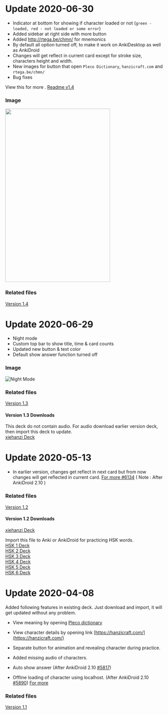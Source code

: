 # Update 2020-06-30
- Indicator at bottom for showing if character loaded or not (```green - loaded, red - not loaded or some error```)
- Added sidebar at right side with more button
- Added http://rtega.be/chmn/ for mnemonics
- By default all option turned off, to make it work on AnkiDesktop as well as AnkiDroid
- Changes will get reflect in current card except for stroke size, characters height and width.
- New images for button that open ```Pleco Dictionary```, ```hanzicraft.com``` and ```rtega.be/chmn/``` 
- Bug fixes

View this for more . [Readme v1.4](https://github.com/infinyte7/Anki-xiehanzi/blob/master/Versions/Version%201.4/README.md)

### Image 
<img src="https://raw.githubusercontent.com/infinyte7/Anki-xiehanzi/master/image/xiehanzi_v1.4.PNG" height="544" width="330"></img>

### Related files

[Version 1.4](https://github.com/infinyte7/Anki-xiehanzi/tree/master/Versions/Version%201.4)

# Update 2020-06-29
- Night mode 
- Custom top bar to show title, time & card counts
- Updated new button & text color
- Default show answer function turned off

### Image

![Night Mode](https://raw.githubusercontent.com/infinyte7/Anki-xiehanzi/master/image/night_mode.PNG)

### Related files

[Version 1.3](https://github.com/infinyte7/Anki-xiehanzi/tree/master/Versions/Version%201.3)

#### Version 1.3 Downloads
This deck do not contain audio. For audio download earlier version deck, then import this deck to update.
<br>[xiehanzi Deck](https://github.com/infinyte7/Anki-xiehanzi/blob/master/Versions/Version%201.3/xiehanzi_v1.3.apkg?raw=true)


# Update 2020-05-13
- In earlier version, changes get reflect in next card but from now changes will get reflected in current card. [For more #6134](https://github.com/ankidroid/Anki-Android/pull/6134)
( Note : After AnkiDroid 2.10 )

### Related files
[Version 1.2](https://github.com/infinyte7/Anki-xiehanzi/tree/master/Versions/version%201.2)

#### Version 1.2 Downloads
[xiehanzi Deck](https://github.com/infinyte7/Anki-xiehanzi/blob/master/Versions/version%201.2/xiehanzi.apkg?raw=true)

Import this file to Anki or AnkiDroid for practicing HSK words.
<br>[HSK 1 Deck](https://github.com/infinyte7/Anki-xiehanzi/blob/master/xiehanzi%20Anki%20Deck/xiehanzi__HSK1.apkg?raw=true)
<br>[HSK 2 Deck](https://github.com/infinyte7/Anki-xiehanzi/blob/master/xiehanzi%20Anki%20Deck/xiehanzi__HSK2.apkg?raw=true)
<br>[HSK 3 Deck](https://github.com/infinyte7/Anki-xiehanzi/blob/master/xiehanzi%20Anki%20Deck/xiehanzi__HSK3.apkg?raw=true)
<br>[HSK 4 Deck](https://github.com/infinyte7/Anki-xiehanzi/blob/master/xiehanzi%20Anki%20Deck/xiehanzi__HSK4.apkg?raw=true)
<br>[HSK 5 Deck](https://github.com/infinyte7/Anki-xiehanzi/blob/master/xiehanzi%20Anki%20Deck/xiehanzi__HSK5.apkg?raw=true)
<br>[HSK 6 Deck](https://github.com/infinyte7/Anki-xiehanzi/blob/master/xiehanzi%20Anki%20Deck/xiehanzi__HSK6.apkg?raw=true)

# Update 2020-04-08
Added following features in existing deck. Just download and import, it will get updated without any problem.
- View meaning by opening [Pleco dictionary](https://www.pleco.com/)
- View character details by opening link [https://hanzicraft.com/](https://hanzicraft.com/) 
- Separate button for animation and revealing character during practice. 
- Added missing audio of characters.

- Auto show answer (After AnkiDroid 2.10 [#5817](https://github.com/ankidroid/Anki-Android/pull/5817))
- Offline loading of character using localhost. (After AnkiDroid 2.10 [#5890](https://github.com/ankidroid/Anki-Android/pull/5890)) [For more](https://github.com/infinyte7/Anki-xiehanzi/blob/master/Load%20hanzi%20data%20offline.md) 

### Related files 
[Version 1.1](https://github.com/infinyte7/Anki-xiehanzi/tree/master/Versions/version%201.1)

